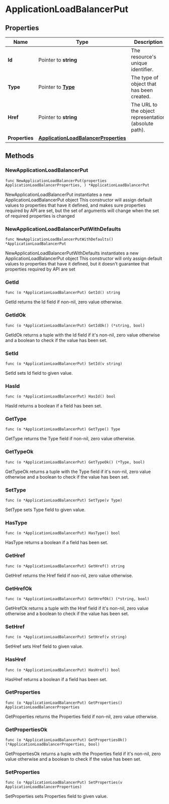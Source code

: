 # ApplicationLoadBalancerPut

## Properties

|Name | Type | Description | Notes|
|------------ | ------------- | ------------- | -------------|
|**Id** | Pointer to **string** | The resource&#39;s unique identifier. | [optional] [readonly] |
|**Type** | Pointer to [**Type**](Type.md) | The type of object that has been created. | [optional] |
|**Href** | Pointer to **string** | The URL to the object representation (absolute path). | [optional] [readonly] |
|**Properties** | [**ApplicationLoadBalancerProperties**](ApplicationLoadBalancerProperties.md) |  | |

## Methods

### NewApplicationLoadBalancerPut

`func NewApplicationLoadBalancerPut(properties ApplicationLoadBalancerProperties, ) *ApplicationLoadBalancerPut`

NewApplicationLoadBalancerPut instantiates a new ApplicationLoadBalancerPut object
This constructor will assign default values to properties that have it defined,
and makes sure properties required by API are set, but the set of arguments
will change when the set of required properties is changed

### NewApplicationLoadBalancerPutWithDefaults

`func NewApplicationLoadBalancerPutWithDefaults() *ApplicationLoadBalancerPut`

NewApplicationLoadBalancerPutWithDefaults instantiates a new ApplicationLoadBalancerPut object
This constructor will only assign default values to properties that have it defined,
but it doesn't guarantee that properties required by API are set

### GetId

`func (o *ApplicationLoadBalancerPut) GetId() string`

GetId returns the Id field if non-nil, zero value otherwise.

### GetIdOk

`func (o *ApplicationLoadBalancerPut) GetIdOk() (*string, bool)`

GetIdOk returns a tuple with the Id field if it's non-nil, zero value otherwise
and a boolean to check if the value has been set.

### SetId

`func (o *ApplicationLoadBalancerPut) SetId(v string)`

SetId sets Id field to given value.

### HasId

`func (o *ApplicationLoadBalancerPut) HasId() bool`

HasId returns a boolean if a field has been set.

### GetType

`func (o *ApplicationLoadBalancerPut) GetType() Type`

GetType returns the Type field if non-nil, zero value otherwise.

### GetTypeOk

`func (o *ApplicationLoadBalancerPut) GetTypeOk() (*Type, bool)`

GetTypeOk returns a tuple with the Type field if it's non-nil, zero value otherwise
and a boolean to check if the value has been set.

### SetType

`func (o *ApplicationLoadBalancerPut) SetType(v Type)`

SetType sets Type field to given value.

### HasType

`func (o *ApplicationLoadBalancerPut) HasType() bool`

HasType returns a boolean if a field has been set.

### GetHref

`func (o *ApplicationLoadBalancerPut) GetHref() string`

GetHref returns the Href field if non-nil, zero value otherwise.

### GetHrefOk

`func (o *ApplicationLoadBalancerPut) GetHrefOk() (*string, bool)`

GetHrefOk returns a tuple with the Href field if it's non-nil, zero value otherwise
and a boolean to check if the value has been set.

### SetHref

`func (o *ApplicationLoadBalancerPut) SetHref(v string)`

SetHref sets Href field to given value.

### HasHref

`func (o *ApplicationLoadBalancerPut) HasHref() bool`

HasHref returns a boolean if a field has been set.

### GetProperties

`func (o *ApplicationLoadBalancerPut) GetProperties() ApplicationLoadBalancerProperties`

GetProperties returns the Properties field if non-nil, zero value otherwise.

### GetPropertiesOk

`func (o *ApplicationLoadBalancerPut) GetPropertiesOk() (*ApplicationLoadBalancerProperties, bool)`

GetPropertiesOk returns a tuple with the Properties field if it's non-nil, zero value otherwise
and a boolean to check if the value has been set.

### SetProperties

`func (o *ApplicationLoadBalancerPut) SetProperties(v ApplicationLoadBalancerProperties)`

SetProperties sets Properties field to given value.




